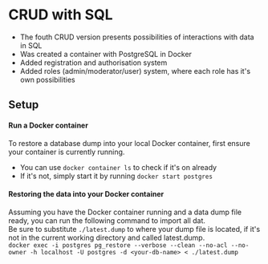 # CRUD with SQL
- The fouth CRUD version presents possibilities of interactions with data in SQL
- Was created a container with PostgreSQL in Docker
- Added registration and authorisation system
- Added roles (admin/moderator/user) system, where each role has it's own possibilities
## Setup
#### Run a Docker container
To restore a database dump into your local Docker container, first ensure your container is currently running.  
- You can use `docker container ls` to check if it's on already 
- If it's not, simply start it by running `docker start postgres`
####  Restoring the data into your Docker container
Assuming you have the Docker container running and a data dump file ready, you can run the following command to import all dat.     
Be sure to substitute `./latest.dump` to where your dump file is located, if it's not in the current working directory and called latest.dump.  
`docker exec -i postgres pg_restore --verbose --clean --no-acl --no-owner -h localhost -U postgres -d <your-db-name> < ./latest.dump
` 
